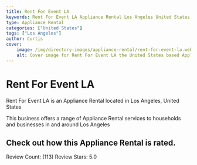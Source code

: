 ```yaml
---
title: Rent For Event LA
keywords: Rent For Event LA Appliance Rental Los Angeles United States 
type: Appliance Rental 
categories: ["United States"]
tags: ["Los Angeles"]
author: Curtis
cover:
    image: /img/directory-images/appliance-rental/rent-for-event-la.webp
    alt: Cover image for Rent For Event LA the United States based Appliance Rental servicing Los Angeles 
---
```


# Rent For Event LA
Rent For Event LA is an Appliance Rental located in Los Angeles, United States

This business offers a range of Appliance Rental services to households and businesses in and around Los Angeles

## Check out how this Appliance Rental is rated.
Review Count: (113)
Review Stars: 5.0

